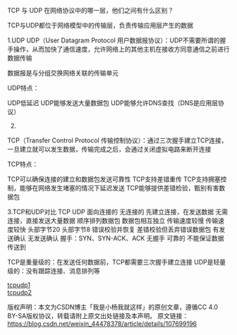 TCP 与 UDP 在网络协议中的哪一层，他们之间有什么区别？

TCP与UDP都位于网络模型中的传输层，负责传输应用层产生的数据

1.UDP
UDP（User Datagram Protocol 用户数据报协议）：UDP不需要所谓的握手操作，从而加快了通信速度，允许网络上的其他主机在接收方同意通信之前进行数据传输

数据报是与分组交换网络关联的传输单元

UDP特点：

UDP低延迟
UDP能够发送大量数据包
UDP能够允许DNS查找（DNS是应用层协议）

2.
TCP（Transfer Control Protocol 传输控制协议）：通过三次握手建立TCP连接，一旦建立就可以发生数据，传输完成之后，会通过关闭虚拟电路来断开连接

TCP特点：

TCP可以确保连接的建立和数据包发送可靠性
TCP支持差错重传
TCP支持拥塞控制，能够在网络发生堵塞的情况下延迟发送
TCP能够提供差错检验，甄别有害数据包

3.TCP和UDP对比
TCP	                               UDP
面向连接的	                       无连接的
先建立连接，在发送数据	               无需连接，直接发送大量数据
顺序排列数据包	                   数据包相互独立
传输速度较慢	                       传输速度较快
头部字节20	                       头部字节8
错误校验并恢复	                   差错校验但丢弃错误数据包
有发送确认	                       无发送确认
握手：SYN、SYN-ACK、ACK	           无握手
可靠的	                           不能保证数据传送到


TCP是重量级的：在发送任何数据前，TCP都需要三次握手建立连接
UDP是轻量级的：没有跟踪连接、消息排列等


[tcpudp1](https://github.com/zc698/topk/blob/master/2021-3-30/tcpudp.png)  
[tcpudp2](https://github.com/zc698/topk/blob/master/2021-3-30/tcpudp2.png)

版权声明：本文为CSDN博主「我是小杨我就这样」的原创文章，遵循CC 4.0 BY-SA版权协议，转载请附上原文出处链接及本声明。
原文链接：https://blog.csdn.net/weixin_44478378/article/details/107699196